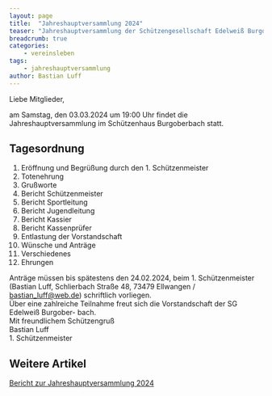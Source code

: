 ```yaml
---
layout: page
title:  "Jahreshauptversammlung 2024"
teaser: "Jahreshauptversammlung der Schützengesellschaft Edelweiß Burgoberbach 1958 e.V."
breadcrumb: true
categories:
    - vereinsleben
tags:
    - jahreshauptversammlung
author: Bastian Luff
---
```

Liebe Mitglieder,  

am Samstag, den 03.03.2024 um 19:00 Uhr findet die Jahreshauptversammlung im
Schützenhaus Burgoberbach statt.  

## Tagesordnung
1. Eröffnung und Begrüßung durch den 1. Schützenmeister
2. Totenehrung
3. Grußworte
4. Bericht Schützenmeister
5. Bericht Sportleitung
6. Bericht Jugendleitung
7. Bericht Kassier
8. Bericht Kassenprüfer
9. Entlastung der Vorstandschaft
12. Wünsche und Anträge
13. Verschiedenes
14. Ehrungen

Anträge müssen bis spätestens den 24.02.2024, beim 1. Schützenmeister
(Bastian Luff, Schlierbach Straße 48, 73479 Ellwangen / bastian_luff@web.de) schriftlich
vorliegen.  
Über eine zahlreiche Teilnahme freut sich die Vorstandschaft der SG Edelweiß Burgober-
bach.  
Mit freundlichem Schützengruß  
Bastian Luff  
1\. Schützenmeister

## Weitere Artikel
[Bericht zur Jahreshauptversammlung 2024](2024-03-06-Jahreshauptversammlung-2024-bericht.html)